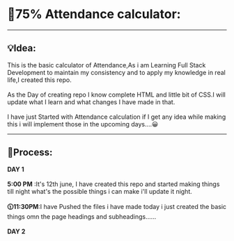 # 🚨75% Attendance calculator:
<hr>

## 💡Idea:
This is the basic calculator of Attendance,As i am Learning Full Stack Development to maintain my consistency and to apply my knowledge in real life,I created this repo.<br>
<br>
As the Day of creating repo I know complete HTML and little bit of CSS.I will update what I learn and what changes I have made in that.<br><br>
I have just Started with Attendance calculation if I get any idea while making this i will implement those in the upcoming days....😀
<hr>

## 👀Process:
**DAY 1**<br><br>
**5:00 PM** :It's 12th june, I have created this repo and started making things till night what's the possible things i can make i'll update it night.<br><br>
**🕦11:30PM**:I have Pushed the files i have made today i just created the basic things omn the page headings and subheadings......
<br><br>
**DAY 2**<br><br>
